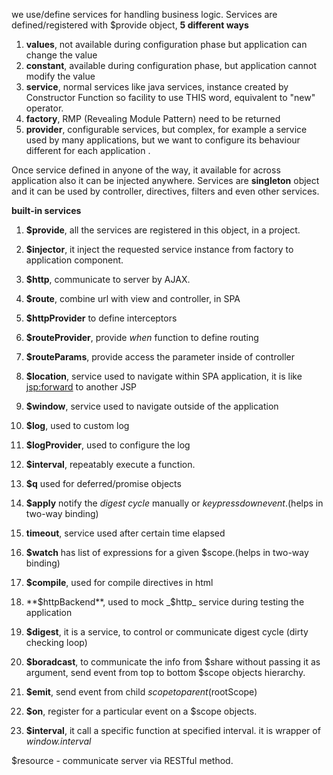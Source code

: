 <!-- ## Angular Service -->

we use/define services for handling business logic. Services are defined/registered with $provide object, **5 different ways**

1. **values**, not available during configuration phase but application can change the value
2. **constant**, available during configuration phase, but application cannot modify the value
3. **service**, normal services like java services, instance created by Constructor Function so facility to use THIS word, equivalent to "new" operator.
4. **factory**, RMP (Revealing Module Pattern) need to be returned
5. **provider**, configurable services, but complex, for example a service used by many applications, but we want to configure its behaviour different for each application   .

Once service defined in anyone of the way, it available for across application also it can be injected anywhere. Services are **singleton** object and it can be used by controller, directives, filters and even other services.

**built-in services** 

1. **$provide**, all the services are registered in this object, in a project.
2. **$injector**, it inject the requested service instance from factory to application component.



3. **$http**, communicate to server by AJAX.
4. **$route**, combine url with view and controller, in SPA
5. **$httpProvider** to define interceptors
6. **$routeProvider**, provide _when_ function to define routing
7. **$routeParams**, provide access the parameter inside of controller
8. **$location**, service used to navigate within SPA application, it is like <jsp:forward> to another JSP
9. **$window**, service used to navigate outside of the application
10. **$log**, used to custom log
11. **$logProvider**, used to configure the log
13. **$interval**, repeatably execute a function.
14. **$q** used for deferred/promise objects
15. **$apply** notify the _digest cycle_ manually or _keypressdownevent_.(helps in two-way binding)

12. **timeout**, service used after certain time elapsed
16. **$watch** has list of expressions for a given $scope.(helps in two-way binding)

17. **$compile**, used for compile directives in html
18. **$httpBackend**, used to mock _$http_ service during testing the application
19. **$digest**, it is a service, to control or communicate digest cycle (dirty checking loop)
20. **$boradcast**, to communicate the info from $share without passing it as argument, send event from top to bottom $scope objects hierarchy.
21. **$emit**, send event from child $scope to parent ($rootScope)
22. **$on**, register for a particular event on a $scope objects.
23. **$interval**, it call a specific function at specified interval. it is wrapper of *window.interval*

$resource - communicate server via RESTful method.
